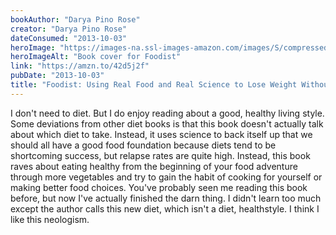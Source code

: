 ```yaml
---
bookAuthor: "Darya Pino Rose"
creator: "Darya Pino Rose"
dateConsumed: "2013-10-03"
heroImage: "https://images-na.ssl-images-amazon.com/images/S/compressed.photo.goodreads.com/books/1362958469i/16240774.jpg"
heroImageAlt: "Book cover for Foodist"
link: "https://amzn.to/42d5j2f"
pubDate: "2013-10-03"
title: "Foodist: Using Real Food and Real Science to Lose Weight Without Dieting"
---
```


I don't need to diet. But I do enjoy reading about a good, healthy living style. Some deviations from other diet books is that this book doesn't actually talk about which diet to take. Instead, it uses science to back itself up that we should all have a good food foundation because diets tend to be shortcoming success, but relapse rates are quite high. Instead, this book raves about eating healthy from the beginning of your food adventure through more vegetables and try to gain the habit of cooking for yourself or making better food choices. You've probably seen me reading this book before, but now I've actually finished the darn thing. I didn't learn too much except the author calls this new diet, which isn't a diet, healthstyle. I think I like this neologism.
